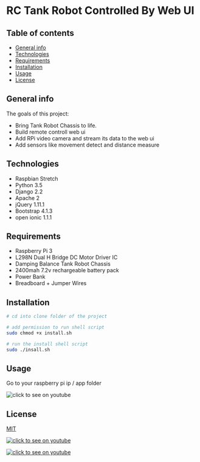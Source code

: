 # RC Tank Robot Controlled By Web UI

## Table of contents
* [General info](#general-info)
* [Technologies](#Technologies)
* [Requirements](#Requirements)
* [Installation](#Installation)
* [Usage](#Usage)
* [License](#License)

## General info
The goals of this project:
* Bring Tank Robot Chassis to life.
* Build remote controll web ui 
* Add RPi video camera and stream its data to the web ui 
* Add sensors like movement detect and distance measure

## Technologies
* Raspbian Stretch
* Python 3.5
* Django 2.2
* Apache 2
* jQuery 1.11.1
* Bootstrap 4.1.3
* open ionic 1.1.1

## Requirements
* Raspberry Pi 3
* L298N Dual H Bridge DC Motor Driver IC
* Damping Balance Tank Robot Chassis
* 2400mah 7.2v rechargeable battery pack
* Power Bank
* Breadboard + Jumper Wires

## Installation
```bash
# cd into clone folder of the project

# add permission to run shell script
sudo chmod +x install.sh

# run the install shell script
sudo ./insall.sh

```


## Usage
Go to your raspberry pi ip / app folder

![click to see on youtube](https://github.com/Roi/tank_robot_new/blob/master/images/web-remote-small.jpg)

## License
[MIT](https://choosealicense.com/licenses/mit/)



[![click to see on youtube](https://github.com/Roi/tank_robot_new/blob/master/images/tank1-small.jpg)](https://www.youtube.com/watch?v=tRUVguoNBvQ)

[![click to see on youtube](https://github.com/Roi/tank_robot_new/blob/master/images/tank2-small.jpg)](https://www.youtube.com/watch?v=8TKKN-tN8cY)


